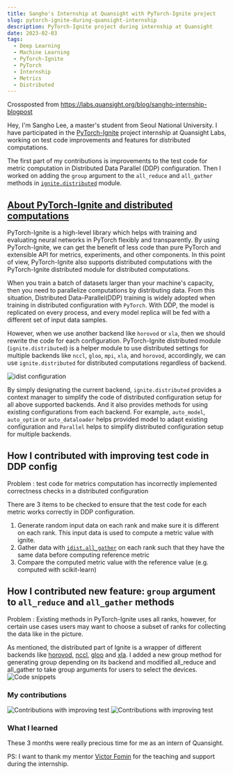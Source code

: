 ```yaml
---
title: Sangho's Internship at Quansight with PyTorch-Ignite project
slug: pytorch-ignite-during-quansight-internship
description: PyTorch-Ignite project during internship at Quansight
date: 2023-02-03
tags:
  - Deep Learning
  - Machine Learning
  - PyTorch-Ignite
  - PyTorch
  - Internship
  - Metrics
  - Distributed
---
```


Crossposted from https://labs.quansight.org/blog/sangho-internship-blogpost

Hey, I'm Sangho Lee, a master's student from Seoul National University.
I have participated in the [PyTorch-Ignite](https://pytorch-ignite.ai/) project internship at Quansight Labs, working on test code improvements and features for distributed computations.

<!--more-->

The first part of my contributions is improvements to the test code for metric computation in Distributed Data Parallel (DDP) configuration.
Then I worked on adding the `group` argument to the `all_reduce` and `all_gather` methods in [`ignite.distributed`](https://pytorch.org/ignite/distributed.html) module.

## [About PyTorch-Ignite and distributed computations](https://pytorch-ignite.ai/tutorials/advanced/01-collective-communication/)

PyTorch-Ignite is a high-level library which helps with training and evaluating neural networks in PyTorch flexibly and transparently.
By using PyTorch-Ignite, we can get the benefit of less code than pure PyTorch and extensible API for metrics, experiments, and other components.
In this point of view, PyTorch-Ignite also supports distributed computations with the PyTorch-Ignite distributed module for distributed computations.

When you train a batch of datasets larger than your machine's capacity, then you need to parallelize computations by distributing data.
From this situation, Distributed Data-Parallel(DDP) training is widely adopted when training in distributed configuration with `PyTorch`.
With DDP, the model is replicated on every process, and every model replica will be fed with a different set of input data samples.

However, when we use another backend like `horovod` or `xla`, then we should rewrite the code for each configuration.
PyTorch-Ignite distributed module (`ignite.distributed`) is a helper module to use distributed settings for multiple backends like `nccl`, `gloo`, `mpi`, `xla`, and `horovod`, accordingly, we can use `ignite.distributed` for distributed computations regardless of backend.


![idist configuration](/_images/2023-02-03-internship-blogpost_ddp0.png)

By simply designating the current backend, `ignite.distributed` provides a context manager to simplify the code of distributed configuration setup for all above supported backends. And it also provides methods for using existing configurations from each backend.
For example, `auto_model`, `auto_optim` or `auto_dataloader` helps provided model to adapt existing configuration and `Parallel` helps 
to simplify distributed configuration setup for multiple backends.


## How I contributed with improving test code in DDP config

Problem : test code for metrics computation has incorrectly implemented correctness checks in a distributed configuration

There are 3 items to be checked to ensure that the test code for each metric works correctly in DDP configuration.
1) Generate random input data on each rank and make sure it is different on each rank. This input data is used to compute a metric value with ignite.
2) Gather data with [`idist.all_gather`](https://pytorch-ignite.ai/tutorials/advanced/01-collective-communication/#all-gather) on each rank such that they have the same data before computing reference metric
3) Compare the computed metric value with the reference value (e.g. computed with scikit-learn)


## How I contributed new feature: `group` argument to `all_reduce` and `all_gather` methods

Problem : Existing methods in PyTorch-Ignite uses all ranks, however, for certain use cases users may want to choose a subset of ranks for collecting the data like in the picture.

As mentioned, the distributed part of Ignite is a wrapper of different backends like [horovod](https://horovod.ai/), [nccl](https://developer.nvidia.com/nccl), [gloo](https://github.com/facebookincubator/gloo) and [xla](https://github.com/pytorch/xla).
I added a new group method for generating group depending on its backend and modified all_reduce and all_gather to take group arguments for users to select the devices.
![Code snippets](/_images/2023-02-03-internship-blogpost_code1.png)


### My contributions

![Contributions with improving test](/_images/2023-02-03-internship-blogpost_cont1.png)
![Contributions with improving test](/_images/2023-02-03-internship-blogpost_cont2.png)

### What I learned

These 3 months were really precious time for me as an intern of Quansight.

PS: I want to thank my mentor [Victor Fomin](https://github.com/vfdev-5) for the teaching and support during the internship.

